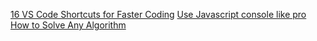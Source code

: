 [16 VS Code Shortcuts for Faster Coding](https://dev.to/basecampxd/16-vs-code-shortcuts-for-faster-coding-4k5a)
[Use Javascript console like pro](https://dev.to/suprabhasupi/use-javascript-console-like-pro-3j1h)
[How to Solve Any Algorithm](https://dev.to/nielsenjared/how-to-solve-algorithms-2jo9)
